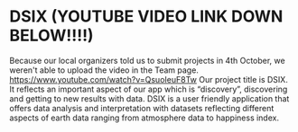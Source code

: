 # DSIX (YOUTUBE VIDEO LINK DOWN BELOW!!!!)
Because our local organizers told us to submit projects in 4th October, we weren't able to upload the video in the Team page.
https://www.youtube.com/watch?v=QsuoIeuF8Tw
Our project title is DSIX. It reflects an important aspect of our app which is “discovery”, discovering and getting to new results with data.
DSIX is a user friendly application that offers data analysis and interpretation with datasets reflecting different aspects of earth data ranging from atmosphere data to happiness index.
